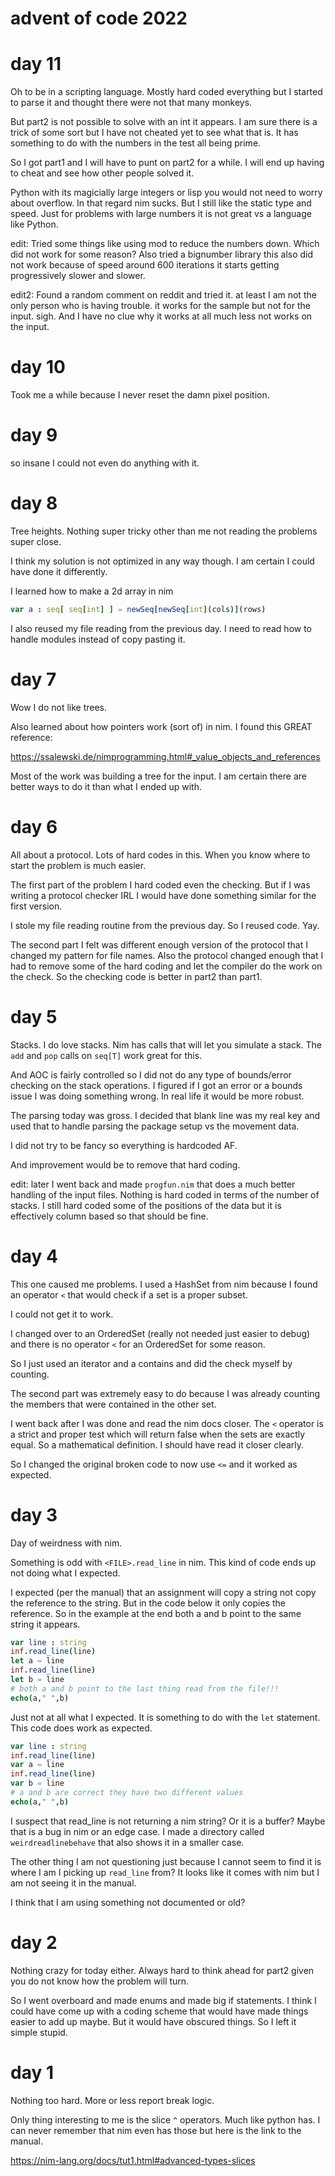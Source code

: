# advent of code 2022

# day 11
Oh to be in a scripting language. Mostly hard coded everything but I started to parse it and thought there were not that many monkeys.

But part2 is not possible to solve with an int it appears. I am sure there is a trick of some sort but I have not cheated yet to see what that is. It has something to do with the numbers in the test all being prime.

So I got part1 and I will have to punt on part2 for a while. I will end up having to cheat and see how other people solved it.

Python with its magicially large integers or lisp you would not need to worry about overflow. In that regard nim sucks. But I still like the static type and speed. Just for problems with large numbers it is not great vs a language like Python.

edit: Tried some things like using mod to reduce the numbers down. Which did not work for some reason?
Also tried a bignumber library this also did not work because of speed around 600 iterations it starts getting progressively slower and slower.

edit2: Found a random comment on reddit and tried it. at least I am not the only person who is having trouble. it works for the sample but not for the input. sigh. And I have no clue why it works at all much less not works on the input.

# day 10
Took me a while because I never reset the damn pixel position.

# day 9
so insane I could not even do anything with it.

# day 8
Tree heights. Nothing super tricky other than me not reading the problems super close.

I think my solution is not optimized in any way though. I am certain I could have done it differently.

I learned how to make a 2d array in nim
```nim
var a : seq[ seq[int] ] = newSeq[newSeq[int](cols)](rows)
```
I also reused my file reading from the previous day. I need to read how to handle modules instead of copy pasting it.

# day 7
Wow I do not like trees.

Also learned about how pointers work (sort of) in nim. I found this GREAT reference:

https://ssalewski.de/nimprogramming.html#_value_objects_and_references

Most of the work was building a tree for the input. I am certain there are better ways to do it than what I ended up with.

# day 6
All about a protocol. Lots of hard codes in this. When you know where to start the problem is much easier.

The first part of the problem I hard coded even the checking. But if I was writing a protocol checker IRL I would have done something similar for the first version.

I stole my file reading routine from the previous day. So I reused code. Yay.

The second part I felt was different enough version of the protocol that I changed my pattern for file names.
Also the protocol changed enough that I had to remove some of the hard coding and let the compiler do the work on the check. So the checking code is better in part2 than part1.

# day 5
Stacks. I do love stacks. Nim has calls that will let you simulate a stack. The `add` and `pop` calls on `seq[T]` work great for this.

And AOC is fairly controlled so I did not do any type of bounds/error checking on the stack operations. I figured if I got an error or a bounds issue I was doing something wrong. In real life it would be more robust.

The parsing today was gross. I decided that blank line was my real key and used that to handle parsing the package setup vs the movement data.

I did not try to be fancy so everything is hardcoded AF.

And improvement would be to remove that hard coding.

edit: later I went back and made `progfun.nim` that does a much better handling of the input files. Nothing is hard coded in terms of the number of stacks. I still hard coded some of the positions of the data but it is effectively column based so that should be fine.

# day 4
This one caused me problems. I used a HashSet from nim because I found an operator `<` that would check if a set is a proper subset.

I could not get it to work.

I changed over to an OrderedSet (really not needed just easier to debug) and there is no operator `<` for an OrderedSet for some reason.

So I just used an iterator and a contains and did the check myself by counting.

The second part was extremely easy to do because I was already counting the members that were contained in the other set.

I went back after I was done and read the nim docs closer. The `<` operator is a strict and proper test which will return false when the sets are exactly equal. So a mathematical definition. I should have read it closer clearly.

So I changed the original broken code to now use `<=` and it worked as expected.

# day 3
Day of weirdness with nim.

Something is odd with `<FILE>.read_line` in nim. This kind of code ends up not doing what I expected.

I expected (per the manual) that an assignment will copy a string not copy the reference to the string. But in the code below it only copies the reference. So in the example at the end both a and b point to the same string it appears.

```nim
var line : string
inf.read_line(line)
let a = line
inf.read_line(line)
let b = line
# both a and b point to the last thing read from the file!!!
echo(a," ",b)
```
Just not at all what I expected. It is something to do with the `let` statement. This code does work as expected.

```nim
var line : string
inf.read_line(line)
var a = line
inf.read_line(line)
var b = line
# a and b are correct they have two different values
echo(a," ",b)
```
I suspect that read_line is not returning a nim string? Or it is a buffer? Maybe that is a bug in nim or an edge case. I made a directory called `weirdreadlinebehave` that also shows it in a smaller case.

The other thing I am not questioning just because I cannot seem to find it is where I am I picking up `read_line` from? It looks like it comes with nim but I am not seeing it in the manual.

I think that I am using something not documented or old?





# day 2
Nothing crazy for today either. Always hard to think ahead for part2 given you do not know how the problem will turn.

So I went overboard and made enums and made big if statements. I think I could have come up with a coding scheme that would have made things easier to add up maybe. But it would have obscured things. So I left it simple stupid.

# day 1
Nothing too hard. More or less report break logic.

Only thing interesting to me is the slice `^` operators. Much like python has. I can never remember that nim even has those but here is the link to the manual.

https://nim-lang.org/docs/tut1.html#advanced-types-slices


